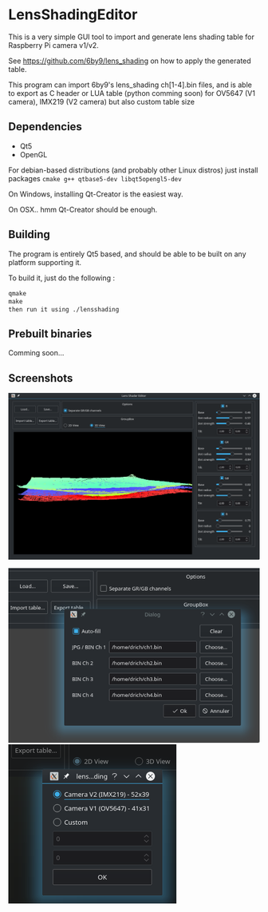 # LensShadingEditor

This is a very simple GUI tool to import and generate lens shading table for Raspberry Pi camera v1/v2.

See https://github.com/6by9/lens_shading on how to apply the generated table.

This program can import 6by9's lens_shading ch[1-4].bin files, and is able to export as C header or LUA table (python comming soon) for OV5647 (V1 camera), IMX219 (V2 camera) but also custom table size


## Dependencies

* Qt5
* OpenGL

For debian-based distributions (and probably other Linux distros) just install packages `cmake g++ qtbase5-dev libqt5opengl5-dev`

On Windows, installing Qt-Creator is the easiest way.

On OSX.. hmm Qt-Creator should be enough.


## Building

The program is entirely Qt5 based, and should be able to be built on any platform supporting it.

To build it, just do the following :
```
qmake
make
then run it using ./lensshading
```


## Prebuilt binaries

Comming soon...


## Screenshots

![screenshot](https://raw.githubusercontent.com/dridri/lens_shading_editor/master/screenshot.png)

![screenshot_load](https://raw.githubusercontent.com/dridri/lens_shading_editor/master/screenshot_load.png) ![screenshot_export](https://raw.githubusercontent.com/dridri/lens_shading_editor/master/screenshot_export.png)
